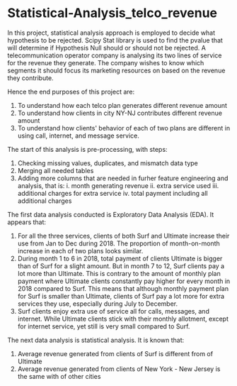 # Statistical-Analysis_telco_revenue
In this project, statistical analysis approach is employed to decide what hypothesis to be rejected. Scipy Stat library is used to find the pvalue that will determine if Hypothesis Null should or should not be rejected.
A telecommunication operator company is analysing its two lines of service for the revenue they generate. 
The company wishes to know which segments it should focus its marketing resources on based on the revenue they contribute.

Hence the end purposes of this project are:
1. To understand how each telco plan generates different revenue amount
2. To understand how clients in city NY-NJ contributes different revenue amount
3. To understand how clients' behavior of each of two plans are different in using call, internet, and message service.

The start of this analysis is pre-processing, with steps:
1. Checking missing values, duplicates, and mismatch data type
2. Merging all needed tables
3. Adding more columns that are needed in furher feature engineering and analysis, that is: i. month generating revenue ii. extra service used iii. additional charges for extra service iv. total payment including all additional charges

The first data analysis conducted is Exploratory Data Analysis (EDA). It appears that:
1. For all the three services, clients of both Surf and Ultimate increase their use from Jan to Dec during 2018. The proportion of month-on-month increase in each of two plans looks similar.
2. During month 1 to 6 in 2018, total payment of clients Ultimate is bigger than of Surf for a slight amount. But in month 7 to 12, Surf clients pay a lot more than Ultimate. This is contrary to the amount of monthly plan payment where Ultimate clients constantly pay higher for every month in 2018 compared to Surf. This means that although monthly payment plan for Surf is smaller than Ultimate, clients of Surf pay a lot more for extra services they use, especially during July to December.
3. Surf clients enjoy extra use of service all for calls, messages, and internet. While Ultimate clients stick with their monthly allotment, except for internet service, yet still is very small compared to Surf.

The next data analysis is statistical analysis. It is known that:
1. Average revenue generated from clients of Surf is different from of Ultimate
2. Average revenue generated from clients of New York - New Jersey is the same with of other cities
